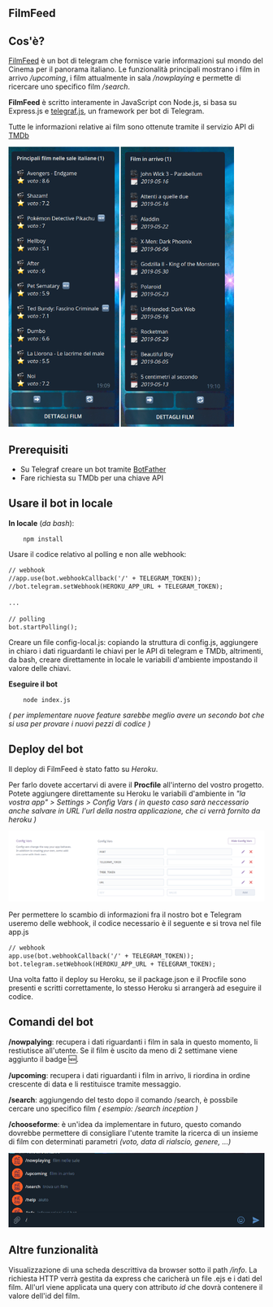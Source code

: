 ## FilmFeed

## Cos'è?
[FilmFeed](https://t.me/filmfeedbot) è un bot di telegram che fornisce varie informazioni sul mondo del Cinema per il panorama italiano. 
Le funzionalità principali mostrano i film in arrivo _/upcoming_, i film attualmente in sala _/nowplaying_ e permette di ricercare uno specifico film _/search_.

**FilmFeed** è scritto interamente in JavaScript con Node.js, si basa su Express.js e [telegraf.js](https://telegraf.js.org/#/), un framework per bot di Telegram.

Tutte le informazioni relative ai film sono ottenute tramite il servizio API di [TMDb](https://www.themoviedb.org/documentation/api)

<div>
    <img src="/img/nowplaying.png" height="550" title="nowplaying">
    <img src="/img/upcoming.png" height="550" title="upcoming">
</div>

## Prerequisiti

-   Su Telegraf creare un bot tramite [BotFather](https://telegram.me/botfather)
-   Fare richiesta su TMDb per una chiave API

## Usare il bot in locale

**In locale** (_da bash_):

```
    npm install
```

Usare il codice relativo al polling e non alle webhook:

```
// webhook
//app.use(bot.webhookCallback('/' + TELEGRAM_TOKEN));
//bot.telegram.setWebhook(HEROKU_APP_URL + TELEGRAM_TOKEN);

...

// polling
bot.startPolling();
```

Creare un file config-local.js: copiando la struttura di config.js, aggiungere in chiaro i dati riguardanti le chiavi per le API di telegram e TMDb, altrimenti, da bash, creare direttamente in locale le variabili d'ambiente impostando il valore delle chiavi. 

**Eseguire il bot**

```
    node index.js
```

_( per implementare nuove feature sarebbe meglio avere un secondo bot che si usa per provare i nuovi pezzi di codice )_

## Deploy del bot

Il deploy di FilmFeed è stato fatto su _Heroku_.

Per farlo dovete accertarvi di avere il **Procfile** all'interno del vostro progetto. 
Potete aggiungere direttamente su Heroku le variabili d'ambiente in _"la vostra app" > Settings > Config Vars_
_( in questo caso sarà neccessario anche salvare in URL l'url della nostra applicazione, che ci verrà fornito da heroku )_

![config vars](/img/configvars.png)

Per permettere lo scambio di informazioni fra il nostro bot e Telegram useremo delle webhook, il codice necessario è il seguente e si trova nel file app.js

```
// webhook
app.use(bot.webhookCallback('/' + TELEGRAM_TOKEN));
bot.telegram.setWebhook(HEROKU_APP_URL + TELEGRAM_TOKEN);
```

Una volta fatto il deploy su Heroku, se il package.json e il Procfile sono presenti e scritti correttamente, lo stesso Heroku si arrangerà ad eseguire il codice.

## Comandi del bot

**/nowpalying**: recupera i dati riguardanti i film in sala in questo momento, li restiutisce all'utente. Se il film è uscito da meno di 2 settimane viene aggiunto il badge 🆕.

**/upcoming**: recupera i dati riguardanti i film in arrivo, li riordina in ordine crescente di data e li restituisce tramite messaggio.

**/search**: aggiungendo del testo dopo il comando /search, è possbile cercare uno specifico film _( esempio: /search inception )_

**/chooseforme**: è un'idea da implementare in futuro, questo comando dovrebbe permettere di consigliare l'utente tramite la ricerca di un insieme di film con determinati parametri _(voto, data di rialscio, genere, ...)_



![commands](/img/commands.png)

## Altre funzionalità

Visualizzazione di una scheda descrittiva da browser sotto il path _/info_. La richiesta HTTP verrà gestita da express che caricherà un file .ejs e i dati del film. All'url viene applicata una query con attributo _id_ che dovrà contenere il valore dell'id del film.
